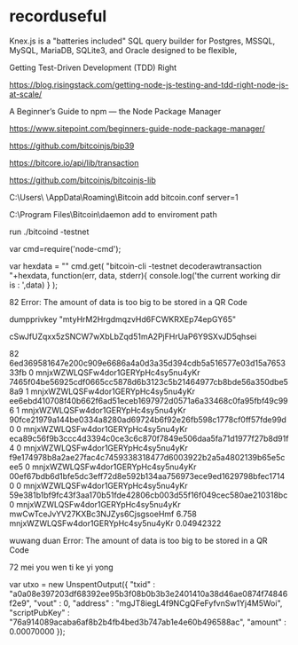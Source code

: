 # recorduseful

Knex.js is a "batteries included" SQL query builder for Postgres, MSSQL, MySQL, MariaDB, SQLite3, and Oracle designed to be flexible,

Getting Test-Driven Development (TDD) Right

https://blog.risingstack.com/getting-node-js-testing-and-tdd-right-node-js-at-scale/

A Beginner’s Guide to npm — the Node Package Manager

https://www.sitepoint.com/beginners-guide-node-package-manager/

https://github.com/bitcoinjs/bip39

https://bitcore.io/api/lib/transaction

https://github.com/bitcoinjs/bitcoinjs-lib


C:\Users\  \AppData\Roaming\Bitcoin add bitcoin.conf  server=1

C:\Program Files\Bitcoin\daemon add to enviroment path

run ./bitcoind -testnet


var cmd=require('node-cmd');

var hexdata = ""
   cmd.get(
        "bitcoin-cli -testnet decoderawtransaction "+hexdata,
        function(err, data, stderr){
            console.log('the current working dir is : ',data)
        }
    );


82 Error: The amount of data is too big to be stored in a QR Code


dumpprivkey "mtyHrM2HrgdmqzvHd6FCWKRXEp74epGY65"

cSwJfUZqxx5zSNCW7wXbLbZqd51mA2PjFHrUaP6Y9SXvJD5qhsei




82 6ed369581647e200c909e6686a4a0d3a35d394cdb5a516577e03d15a765333fb 0 mnjxWZWLQSFw4dor1GERYpHc4sy5nu4yKr 7465f04be56925cdf0665cc5878d6b3123c5b21464977cb8bde56a350dbe58a9 1 mnjxWZWLQSFw4dor1GERYpHc4sy5nu4yKr ee6ebd410708f40b662f6ad51eceb1697972d0571a6a33468c0fa95fbf49c996 1 mnjxWZWLQSFw4dor1GERYpHc4sy5nu4yKr 90fce21979a144be0334a8280ad69724b6f92e26fb598c1778cf0ff57fde99d0 0 mnjxWZWLQSFw4dor1GERYpHc4sy5nu4yKr eca89c56f9b3ccc4d3394c0ce3c6c870f7849e506daa5fa71d1977f27b8d91f4 0 mnjxWZWLQSFw4dor1GERYpHc4sy5nu4yKr f9e174978b8a2ae27fac4c7459338318477d6003922b2a5a4802139b65e5cee5 0 mnjxWZWLQSFw4dor1GERYpHc4sy5nu4yKr 00ef67bdb6d1bfe5dc3eff72d8e592b134aa756973ece9ed1629798bfec17140 0 mnjxWZWLQSFw4dor1GERYpHc4sy5nu4yKr 59e381b1bf9fc43f3aa170b51fde42806cb003d55f16f049cec580ae210318bc 0 mnjxWZWLQSFw4dor1GERYpHc4sy5nu4yKr mwCwTceJvYV27KXBc3NJZys6CjsgsoeHmf 6.758 mnjxWZWLQSFw4dor1GERYpHc4sy5nu4yKr 0.04942322

wuwang duan   Error: The amount of data is too big to be stored in a QR Code

72 mei you wen ti ke yi yong


var utxo = new UnspentOutput({
  "txid" : "a0a08e397203df68392ee95b3f08b0b3b3e2401410a38d46ae0874f74846f2e9",
  "vout" : 0,
  "address" : "mgJT8iegL4f9NCgQFeFyfvnSw1Yj4M5Woi",
  "scriptPubKey" : "76a914089acaba6af8b2b4fb4bed3b747ab1e4e60b496588ac",
  "amount" : 0.00070000
});

